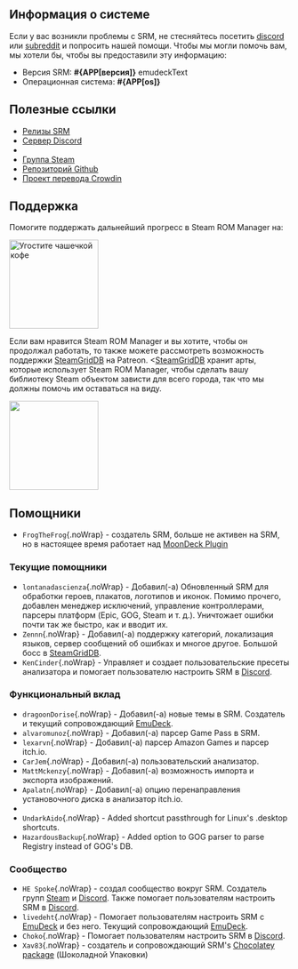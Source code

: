 ## Информация о системе

Если у вас возникли проблемы с SRM, не стесняйтесь посетить [discord](https://discord.gg/bnSVJrz) или [subreddit](https://www.reddit.com/r/SteamRomManager/) и попросить нашей помощи. Чтобы мы могли помочь вам, мы хотели бы, чтобы вы предоставили эту информацию:

* Версия SRM: **#{APP[версия]}** emudeckText
* Операционная система: **#{APP[os]}**

## Полезные ссылки

* [Релизы SRM](https://github.com/SteamGridDB/steam-rom-manager/releases)
* [Сервер Discord](https://discord.gg/bnSVJrz)
* [](https://www.reddit.com/r/SteamRomManager/)
* [Группа Steam](https://steamcommunity.com/groups/steamrommanager)
* [Репозиторий Github](https://github.com/SteamGridDB/steam-rom-manager)
* [Проект перевода Crowdin](https://crowdin.com/project/steam-rom-manager)

## Поддержка

Помогите поддержать дальнейший прогресс в Steam ROM Manager на:

<a href="https://www.buymeacoffee.com/cbartondock">
  <img src="https://raw.githubusercontent.com/SteamGridDB/steam-rom-manager/master/src/assets/images/buy-me-a-coffee.png" alt="Угостите чашечкой кофе" width="160">
</a>

Если вам нравится Steam ROM Manager и вы хотите, чтобы он продолжал работать, то также можете рассмотреть возможность поддержки [SteamGridDB](https://www.steamgriddb.com/) на Patreon. <[SteamGridDB](https://www.steamgriddb.com/) хранит арты, которые использует Steam ROM Manager, чтобы сделать вашу библиотеку Steam объектом зависти для всего города, так что мы должны помочь им оставаться на виду.

<a href="https://www.patreon.com/steamgriddb">
    <img src="https://c5.patreon.com/external/logo/become_a_patron_button@2x.png" width="160">
</a>

## Помощники
* `FrogTheFrog`{.noWrap} - создатель SRM, больше не активен на SRM, но в настоящее время работает над [MoonDeck Plugin](https://github.com/FrogTheFrog/moondeck)

### Текущие помощники
* `lontanadascienza`{.noWrap} - Добавил(-а) Обновленный SRM для обработки героев, плакатов, логотипов и иконок. Помимо прочего, добавлен менеджер исключений, управление контроллерами, парсеры платформ (Epic, GOG, Steam и т. д.). Уничтожает ошибки почти так же быстро, как и вводит их.
* `Zennn`{.noWrap} - Добавил(-а) поддержку категорий, локализация языков, сервер сообщений об ошибках и многое другое. Большой босс в [SteamGridDB](https://www.steamgriddb.com/).
* `KenCinder`{.noWrap} - Управляет и создает пользовательские пресеты анализатора и помогает пользователю настроить SRM в [Discord](https://discord.gg/bnSVJrz).

### Функциональный вклад
* `dragoonDorise`{.noWrap} - Добавил(-а) новые темы в SRM. Создатель и текущий сопровождающий [EmuDeck](https://www.emudeck.com/).
* `alvaromunoz`{.noWrap} - Добавил(-а) парсер Game Pass в SRM.
* `lexarvn`{.noWrap} - Добавил(-а) парсер Amazon Games и парсер itch.io.
* `CarJem`{.noWrap} - Добавил(-а) пользовательский анализатор.
* `MattMckenzy`{.noWrap} - Добавил(-а) возможность импорта и экспорта изображений.
* `Apalatn`{.noWrap} - Добавил(-а) опцию перенаправления установочного диска в анализатор itch.io.
*
* `UndarkAido`{.noWrap} - Added shortcut passthrough for Linux's .desktop shortcuts.
* `HazardousBackup`{.noWrap} - Added option to GOG parser to parse Registry instead of GOG's DB.

### Сообщество
* `HE Spoke`{.noWrap} - создал сообщество вокруг SRM. Создатель групп [Steam](https://steamcommunity.com/groups/steamrommanager) и [Discord](https://discord.gg/bnSVJrz). Также помогает пользователям настроить SRM в [Discord](https://discord.gg/bnSVJrz).
* `livedeht`{.noWrap} - Помогает пользователям настроить SRM с [EmuDeck](https://www.emudeck.com/) и без него. Текущий сопровождающий [EmuDeck](https://www.emudeck.com/).
* `Choko`{.noWrap} - Помогает пользователям настроить SRM в [Discord](https://discord.gg/bnSVJrz).
* `Xav83`{.noWrap} - создатель и сопровождающий SRM's [Chocolatey package](https://community.chocolatey.org/packages/steam-rom-manager) (Шоколадной Упаковки)
